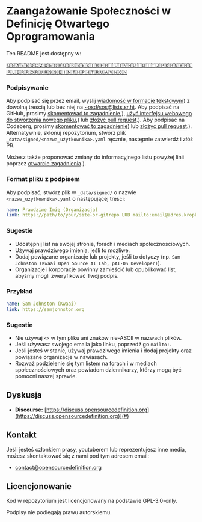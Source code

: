 # Zaangażowanie Społeczności w Definicję Otwartego Oprogramowania

Ten README jest dostępny w:
<!-- TRANSLATIONS_START -->
[🇺🇳](README.md)[🇦🇪](README-ar-AE.md)[🇧🇩](README-bn-BD.md)[🇨🇿](README-cs-CZ.md)[🇩🇪](README-de-DE.md)[🇬🇷](README-el-GR.md)[🇺🇸](README-en-US.md)[🇬🇧](README-en-GB.md)[🇪🇸](README-es-ES.md)[🇮🇷](README-fa-IR.md)[🇫🇷](README-fr-FR.md)[🇮🇱](README-he-IL.md)[🇮🇳](README-hi-IN.md)[🇭🇺](README-hu-HU.md)[🇮🇩](README-id-ID.md)[🇮🇹](README-it-IT.md)[🇯🇵](README-ja-JP.md)[🇰🇷](README-ko-KR.md)[🇲🇾](README-ms-MY.md)[🇳🇱](README-nl-NL.md)[🇵🇱](README-pl-PL.md)[🇧🇷](README-pt-BR.md)[🇷🇴](README-ro-RO.md)[🇷🇺](README-ru-RU.md)[🇷🇸](README-sr-RS.md)[🇸🇪](README-sv-SE.md)[🇮🇳](README-ta-IN.md)[🇹🇭](README-th-TH.md)[🇵🇭](README-tl-PH.md)[🇹🇷](README-tr-TR.md)[🇺🇦](README-uk-UA.md)[🇻🇳](README-vi-VN.md)[🇨🇳](README-zh-CN.md)
<!-- TRANSLATIONS_END -->

### Podpisywanie

Aby podpisać się przez email, wyślij [wiadomość w formacie tekstowym](https://useplaintext.email/)) z dowolną treścią lub bez niej na [~osd/sos@lists.sr.ht](mailto:~osd/sos@lists.sr.ht).
Aby podpisać na GitHub, prosimy [skomentować to zagadnienie](https://github.com/OpenSourceDefinition/sos/issues/1),), [użyć interfejsu webowego do stworzenia nowego pliku](https://github.com/OpenSourceDefinition/sos/new/main/_data/signed),) lub [złożyć pull request](https://github.com/OpenSourceDefinition/sos/pulls).).
Aby podpisać na Codeberg, prosimy [skomentować to zagadnienie](https://codeberg.org/osd/sos/issues/1)) lub [złożyć pull request](https://codeberg.org/osd/sos/pulls).).
Alternatywnie, sklonuj repozytorium, stwórz plik `_data/signed/<nazwa_użytkownika>.yaml` ręcznie, następnie zatwierdź i złóż PR.

Możesz także proponować zmiany do informacyjnego listu powyżej linii poprzez [otwarcie zagadnienia](https://codeberg.org/osd/sos/issues).).

### Format pliku z podpisem

Aby podpisać, stwórz plik w `_data/signed/` o nazwie `<nazwa_użytkownika>.yaml` o następującej treści:

```yaml
name: Prawdziwe Imię (Organizacja)
link: https://path/to/your/site-or-gitrepo LUB mailto:email@adres.kropka
```

### Sugestie
- Udostępnij list na swojej stronie, forach i mediach społecznościowych.
- Używaj prawdziwego imienia, jeśli to możliwe.
- Dodaj powiązane organizacje lub projekty, jeśli to dotyczy (np. `Sam Johnston (Kwaai Open Source AI Lab, pAI-OS Developer)`).
- Organizacje i korporacje powinny zamieścić lub opublikować list, abyśmy mogli zweryfikować Twój podpis.

### Przykład

```yaml
name: Sam Johnston (Kwaai)
link: https://samjohnston.org
```

### Sugestie

- Nie używaj `<>` w tym pliku ani znaków nie-ASCII w nazwach plików.
- Jeśli używasz swojego emaila jako linku, poprzedź go `mailto:`.
- Jeśli jesteś w stanie, używaj prawdziwego imienia i dodaj projekty oraz powiązane organizacje w nawiasach.
- Rozważ podzielenie się tym listem na forach i w mediach społecznościowych oraz powiadom dziennikarzy, którzy mogą być pomocni naszej sprawie.

## Dyskusja

- **Discourse:** [https://discuss.opensourcedefinition.org](https://discuss.opensourcedefinition.org)](#)

## Kontakt
Jeśli jesteś członkiem prasy, youtuberem lub reprezentujesz inne media, możesz skontaktować się z nami pod tym adresem email:
- [contact@opensourcedefinition.org](mailto:contact@opensourcedefinition.org)

## Licencjonowanie
Kod w repozytorium jest licencjonowany na podstawie GPL-3.0-only.

Podpisy nie podlegają prawu autorskiemu.